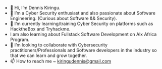 - 👋 Hi, I’m Dennis Kiringu.
- 👀 I’m a Cyber Security enthusiast and also passionate about Software Engineering. (Curious about Software && Security).
- 🌱 I’m currently learning/training Cyber Security on platforms such as HacktheBox and Tryhackme.
- I am also learning about Fullstack Software Development on Alx Africa Program.
- 💞️ I’m looking to collaborate with Cybersecurity practitioners/Professionals and Software developers in the industry so that we can learn and grow together.
- 📫 How to reach me ~ kiringudennis@gmail.com

<!---
denniskiringu254/denniskiringu254 is a ✨ special ✨ repository because its `README.md` (this file) appears on your GitHub profile.
You can click the Preview link to take a look at your changes.
--->
